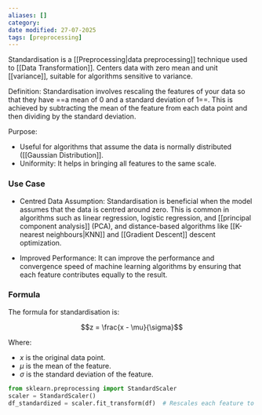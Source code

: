 ```yaml
---
aliases: []
category:
date modified: 27-07-2025
tags: [preprocessing]
---
```

Standardisation is a [[Preprocessing|data preprocessing]] technique used to [[Data Transformation]]. Centers data with zero mean and unit [[variance]], suitable for algorithms sensitive to variance.

Definition: Standardisation involves rescaling the features of your data so that they have ==a mean of 0 and a standard deviation of 1==. This is achieved by subtracting the mean of the feature from each data point and then dividing by the standard deviation.

Purpose: 
- Useful for algorithms that assume the data is normally distributed ([[Gaussian Distribution]].
- Uniformity: It helps in bringing all features to the same scale.

### Use Case

- Centred Data Assumption: Standardisation is beneficial when the model assumes that the data is centred around zero. This is common in algorithms such as linear regression, logistic regression, and [[principal component analysis]] (PCA), and distance-based algorithms like [[K-nearest neighbours|KNN]] and [[Gradient Descent]] descent optimization.
  
- Improved Performance: It can improve the performance and convergence speed of machine learning algorithms by ensuring that each feature contributes equally to the result.
### Formula

The formula for standardisation is:

$$z = \frac{x - \mu}{\sigma}$$

Where:
- $x$ is the original data point.
- $\mu$ is the mean of the feature.
- $\sigma$ is the standard deviation of the feature.

```python
from sklearn.preprocessing import StandardScaler
scaler = StandardScaler()
df_standardized = scaler.fit_transform(df)  # Rescales each feature to have mean 0 and std deviation 1
```
